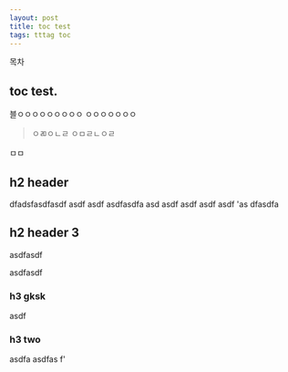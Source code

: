 ```yaml
---
layout: post
title: toc test 
tags: tttag toc
---
```



<div id="toc"><p class="toc_title">목차</p></div>

## toc test. 

블ㅇㅇㅇㅇㅇㅇㅇㅇㅇ
ㅇㅇㅇㅇㅇㅇㅇ

> ㅇㄻㅇㄴㄹ
> ㅇㅁㄹㄴㅇㄹ

ㅁㅁ

## h2 header

dfadsfasdfasdf asdf asdf asdfasdfa asd asdf asdf asdf asdf
'as dfasdfa




## h2 header 3 
asdfasdf

asdfasdf

### h3 gksk 

asdf

### h3 two 
asdfa
asdfas
f'




